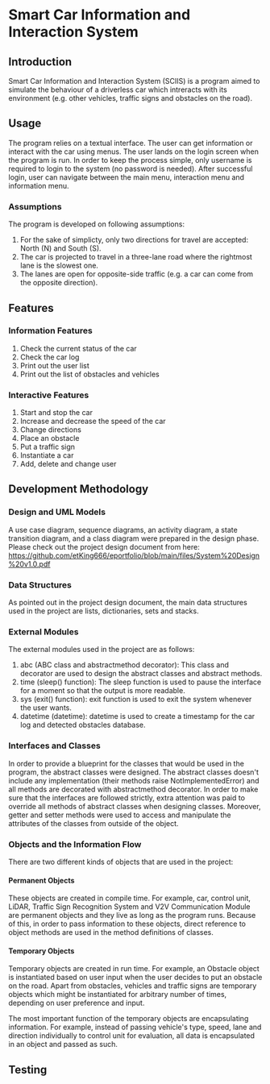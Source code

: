 # Smart Car Information and Interaction System

## Introduction

Smart Car Information and Interaction System (SCIIS) is a program aimed to simulate the behaviour of a driverless car which intreracts with its environment (e.g. other vehicles, traffic signs and obstacles on the road).  

## Usage

The program relies on a textual interface. The user can get information or interact with the car using menus. The user lands on the login screen when the program is run. In order to keep the process simple, only username is required to login to the system (no password is needed). After successful login, user can navigate between the main menu, interaction menu and information menu.

### Assumptions

The program is developed on following assumptions:

1. For the sake of simplicty, only two directions for travel are accepted: North (N) and South (S).
2. The car is projected to travel in a three-lane road where the rightmost lane is the slowest one.
3. The lanes are open for opposite-side traffic (e.g. a car can come from the opposite direction).

## Features

### Information Features

1. Check the current status of the car
2. Check the car log
3. Print out the user list
4. Print out the list of obstacles and vehicles 

### Interactive Features

1. Start and stop the car
2. Increase and decrease the speed of the car
3. Change directions
4. Place an obstacle
5. Put a traffic sign
6. Instantiate a car
7. Add, delete and change user

## Development Methodology

### Design and UML Models

A use case diagram, sequence diagrams, an activity diagram, a state transition diagram, and a class diagram were prepared in the design phase. Please check out the project design document from here: https://github.com/etKing666/eportfolio/blob/main/files/System%20Design%20v1.0.pdf

### Data Structures

As pointed out in the project design document, the main data structures used in the project are lists, dictionaries, sets and stacks.

### External Modules

The external modules used in the project are as follows:

1. abc (ABC class and abstractmethod decorator): This class and decorator are used to design the abstract classes and abstract methods.
2. time (sleep() function): The sleep function is used to pause the interface for a moment so that the output is more readable.
3. sys (exit() function): exit function is used to exit the system whenever the user wants. 
4. datetime (datetime): datetime is used to create a timestamp for the car log and detected obstacles database. 

### Interfaces and Classes

In order to provide a blueprint for the classes that would be used in the program, the abstract classes were designed. The abstract classes doesn't include any implementation (their methods raise NotImplementedError) and all methods are decorated with abstractmethod decorator. In order to make sure that the interfaces are followed strictly, extra attention was paid to override all methods of abstract classes when designing classes. Moreover, getter and setter methods were used to access and manipulate the attributes of the classes from outside of the object.

### Objects and the Information Flow

There are two different kinds of objects that are used in the project:

#### Permanent Objects

These objects are created in compile time. For example, car, control unit, LiDAR, Traffic Sign Recognition System and V2V Communication Module are permanent objects and they live as long as the program runs. Because of this, in order to pass information to these objects, direct reference to object methods are used in the method definitions of classes.

#### Temporary Objects

Temporary objects are created in run time. For example, an Obstacle object is instantiated based on user input when the user decides to put an obstacle on the road. Apart from obstacles, vehicles and traffic signs are temporary objects which might be instantiated for arbitrary number of times, depending on user preference and input. 

The most important function of the temporary objects are encapsulating information. For example, instead of passing vehicle's type, speed, lane and direction individually to control unit for evaluation, all data is encapsulated in an object and passed as such.

## Testing

